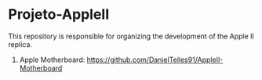 # Projeto-AppleII
This repository is responsible for organizing the development of the Apple II replica.

1) Apple Motherboard: https://github.com/DanielTelles91/AppleII-Motherboard

